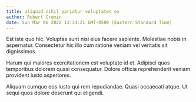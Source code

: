 ```yaml
---
title: aliquid nihil pariatur voluptates ex
author: Robert Cremin
date: Sun Mar 06 2022 13:34:21 GMT-0500 (Eastern Standard Time)
---
```

Est iste quo hic. Voluptas sunt nisi eius facere sapiente. Molestiae nobis in aspernatur. Consectetur hic illo cum ratione veniam vel veritatis sit dignissimos.

 Harum qui maiores exercitationem est voluptate id et. Adipisci quos temporibus dolorem quasi consequatur. Dolore officia reprehenderit veniam provident iusto asperiores.

 Aliquam cumque eos iusto qui rem repudiandae. Quasi occaecati atque. Ut sequi quos dolore deserunt qui eligendi.